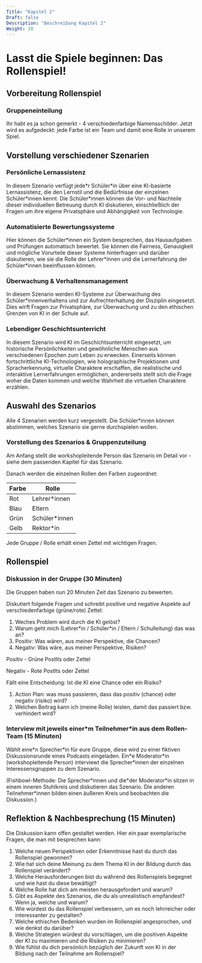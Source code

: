 ```yaml
---
Title: "Kapitel 2"
Draft: false
Description: "Beschreibung Kapitel 2"
Weight: 20
---
```

<!--hier auch wieder: die Tabelle muss mit dem ZIM angepasst werden-->

# Lasst die Spiele beginnen: Das Rollenspiel! 

## Vorbereitung Rollenspiel

### Gruppeneinteilung

Ihr habt es ja schon gemerkt - 4 verschiedenfarbige Namensschilder.
Jetzt wird es aufgedeckt: jede Farbe ist ein Team und damit eine Rolle in unserem Spiel. 

## Vorstellung verschiedener Szenarien

### Persönliche Lernassistenz

In diesem Szenario verfügt jede\*r Schüler\*in über eine KI-basierte Lernassistenz, die den Lernstil und die Bedürfnisse der einzelnen Schüler\*innen kennt. Die Schüler\*innen können die Vor- und Nachteile dieser individuellen Betreuung durch KI diskutieren, einschließlich der Fragen um ihre eigene Privatsphäre und Abhängigkeit von Technologie.

### Automatisierte Bewertungssysteme

Hier können die Schüler*innen ein System besprechen, das Hausaufgaben und Prüfungen automatisch bewertet. Sie können die Fairness, Genauigkeit und mögliche Vorurteile dieser Systeme hinterfragen und darüber diskutieren, wie sie die Rolle der Lehrer\*innen und die Lernerfahrung der Schüler\*innen beeinflussen können.

### Überwachung & Verhaltensmanagement

In diesem Szenario werden KI-Systeme zur Überwachung des Schüler\*innenverhaltens und zur Aufrechterhaltung der Disziplin eingesetzt. Dies wirft Fragen zur Privatsphäre, zur Überwachung und zu den ethischen Grenzen von KI in der Schule auf. 


### Lebendiger Geschichtsunterricht

In diesem Szenario wird KI im Geschichtsunterricht eingesetzt, um historische Persönlichkeiten und gewöhnliche Menschen aus verschiedenen Epochen zum Leben zu erwecken. Einerseits können fortschrittliche KI-Technologien, wie holographische Projektionen und Spracherkennung, virtuelle Charaktere erschaffen, die realistische und interaktive Lernerfahrungen ermöglichen, andererseits stellt sich die Frage woher die Daten kommen und welche Wahrheit die virtuellen Charaktere erzählen.


## Auswahl des Szenarios

Alle 4 Szenarien werden kurz vergestellt. Die Schüler*innen können abstimmen, welches Szenario sie gerne durchspielen wollen. 

### Vorstellung des Szenarios & Gruppenzuteilung

Am Anfang stellt die workshopleitende Person das Szenario im Detail vor - siehe dem passenden Kapitel für das Szenario.

Danach werden die einzelnen Rollen den Farben zugeordnet:

| Farbe        | Rolle           |
|--------------|-----------------|
| Rot          | Lehrer\*innen          |
| Blau         | Eltern          |
| Grün         | Schüler\*innen         |
| Gelb         | Rektor\*in          |


Jede Gruppe / Rolle erhält einen Zettel mit wichtigen Fragen.

## Rollenspiel 

### Diskussion in der Gruppe (30 Minuten)

Die Gruppen haben nun 20 Minuten Zeit das Szenario zu bewerten.

Diskutiert folgende Fragen und schreibt positive und negative Aspekte auf verschiedenfarbige (grüne/rote) Zettel:

  1. Weches Problem wird durch die KI gelöst?
  2. Warum geht mich (Lehrer\*in / Schüler\*in / Eltern / Schulleitung) das was an?
  3. Positiv: Was wären, aus meiner Perspektive, die Chancen?
  4. Negativ: Was wäre, aus meiner Perspektive, Risiken?
  
  Positiv - Grüne PostIts oder Zettel
  
  Negativ - Rote PostIts oder Zettel


Fällt eine Entscheidung: Ist die KI eine Chance oder ein Risiko?
  
  1. Action Plan: was muss passieren, dass das positiv (chance) oder negativ (risiko) wird? <!--Hier versteh ich nicht, ob die Gruppen beide Optionen diskutieren sollen oder die jeweils gegegnsätzliche zu ihrer Bewertung?-->
  2. Welchen Beitrag kann ich (meine Rolle) leisten, damit das passiert bzw. verhindert wird? <!--s.o. Hier möchtest du darauf hinaus, was die Rolle tun kann, damit die KI Chancen verspricht und keine Risiken, oder?-->

### Interview mit jeweils einer*m Teilnehmer\*in aus dem Rollen-Team (15 Minuten)

Wählt eine\*n Sprecher\*in für eure Gruppe, diese wird zu einer fiktiven Diskussionsrunde eines Podcasts eingeladen. 
Ein\*e Moderator*in (workshopleitende Person) interviewt die Sprecher\*innen der einzelnen Interessensgruppen zu dem Szenario.

(Fishbowl-Methode: Die Sprecher\*innen und die\*der Moderator*in sitzen in einem inneren Stuhlkreis und diskutieren das Szenario. Die anderen Teilnehmer\*innen bilden einen äußeren Kreis und beobachten die Diskussion.)

## Reflektion & Nachbesprechung (15 Minuten)


Die Diskussion kann offen gestaltet werden. Hier ein paar exemplarische Fragen, die man mit besprechen kann:

1. Welche neuen Perspektiven oder Erkenntnisse hast du durch das Rollenspiel gewonnen?
2. Wie hat sich deine Meinung zu dem Thema KI in der Bildung durch das Rollenspiel verändert?
3. Welche Herausforderungen bist du während des Rollenspiels begegnet und wie hast du diese bewältigt?
4. Welche Rolle hat dich am meisten herausgefordert und warum?
5. Gibt es Aspekte des Szenarios, die du als unrealistisch empfandest? Wenn ja, welche und warum?
6. Wie würdest du das Rollenspiel verbessern, um es noch lehrreicher oder interessanter zu gestalten?
7. Welche ethischen Bedenken wurden im Rollenspiel angesprochen, und wie denkst du darüber?
8. Welche Strategien würdest du vorschlagen, um die positiven Aspekte der KI zu maximieren und die Risiken zu minimieren?
9. Wie fühlst du dich persönlich bezüglich der Zukunft von KI in der Bildung nach der Teilnahme am Rollenspiel?
